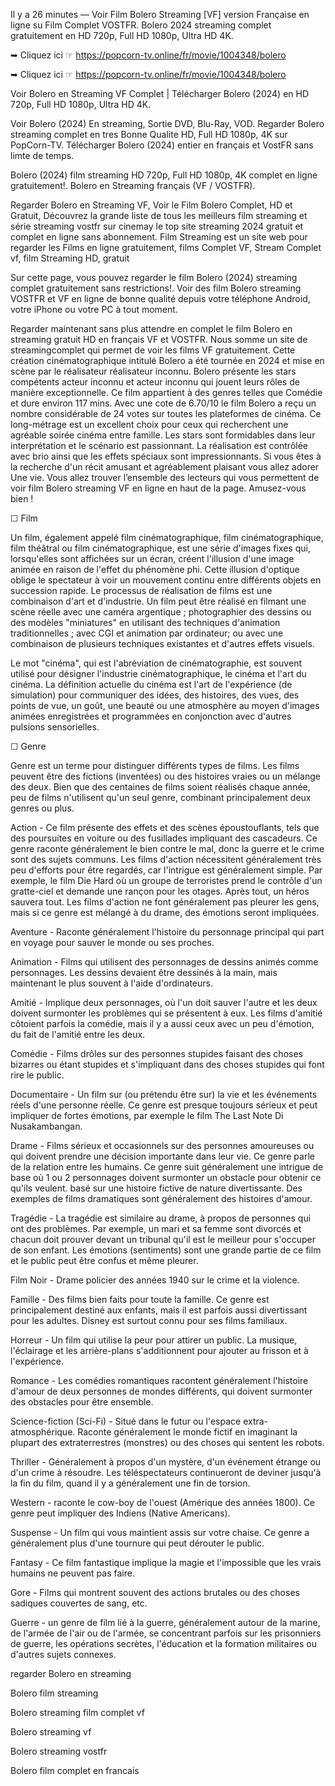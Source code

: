 Il y a 26 minutes — Voir Film Bolero Streaming [VF] version Française en ligne su Film Complet VOSTFR. Bolero 2024 streaming complet gratuitement en HD 720p, Full HD 1080p, Ultra HD 4K.

➥ Cliquez ici ☞ https://popcorn-tv.online/fr/movie/1004348/bolero

➥ Cliquez ici ☞ https://popcorn-tv.online/fr/movie/1004348/bolero

Voir Bolero en Streaming VF Complet | Télécharger Bolero (2024) en HD 720p, Full HD 1080p, Ultra HD 4K.

Voir Bolero (2024) En streaming, Sortie DVD, Blu-Ray, VOD. Regarder Bolero streaming complet en tres Bonne Qualite HD, Full HD 1080p, 4K sur PopCorn-TV. Télécharger Bolero (2024) entier en français et VostFR sans limte de temps.

Bolero (2024) film streaming HD 720p, Full HD 1080p, 4K complet en ligne gratuitement!. Bolero en Streaming français (VF / VOSTFR).

Regarder Bolero en Streaming VF, Voir le Film Bolero Complet, HD et Gratuit, Découvrez la grande liste de tous les meilleurs film streaming et série streaming vostfr sur cinemay le top site streaming 2024 gratuit et complet en ligne sans abonnement. Film Streaming est un site web pour regarder les Films en ligne gratuitement, films Complet VF, Stream Complet vf, film Streaming HD, gratuit

Sur cette page, vous pouvez regarder le film Bolero (2024) streaming complet gratuitement sans restrictions!. Voir des film Bolero streaming VOSTFR et VF en ligne de bonne qualité depuis votre téléphone Android, votre iPhone ou votre PC à tout moment.

Regarder maintenant sans plus attendre en complet le film Bolero en streaming gratuit HD en français VF et VOSTFR. Nous somme un site de streamingcomplet qui permet de voir les films VF gratuitement. Cette création cinématographique intitulé Bolero a été tournée en 2024 et mise en scène par le réalisateur réalisateur inconnu. Bolero présente les stars compétents acteur inconnu et acteur inconnu qui jouent leurs rôles de manière exceptionnelle. Ce film appartient à des genres telles que Comédie et dure environ 117 mins. Avec une cote de 6.70/10 le film Bolero a reçu un nombre considérable de 24 votes sur toutes les plateformes de cinéma. Ce long-métrage est un excellent choix pour ceux qui recherchent une agréable soirée cinéma entre famille. Les stars sont formidables dans leur interprétation et le scénario est passionnant. La réalisation est contrôlée avec brio ainsi que les effets spéciaux sont impressionnants. Si vous êtes à la recherche d'un récit amusant et agréablement plaisant vous allez adorer Une
vie. Vous allez trouver l’ensemble des lecteurs qui vous permettent de voir film Bolero streaming VF en ligne en haut de la page. Amusez-vous bien !

☐ Film

Un film, également appelé film cinématographique, film cinématographique, film théâtral ou film cinématographique, est une série d'images fixes qui, lorsqu'elles sont affichées sur un écran, créent l'illusion d'une image animée en raison de l'effet du phénomène phi. Cette illusion d'optique oblige le spectateur à voir un mouvement continu entre différents objets en succession rapide. Le processus de réalisation de films est une combinaison d'art et d'industrie. Un film peut être réalisé en filmant une scène réelle avec une caméra argentique ; photographier des dessins ou des modèles "miniatures" en utilisant des techniques d'animation traditionnelles ; avec CGI et animation par ordinateur; ou avec une combinaison de plusieurs techniques existantes et d'autres effets visuels.

Le mot "cinéma", qui est l'abréviation de cinématographie, est souvent utilisé pour désigner l'industrie cinématographique, le cinéma et l'art du cinéma. La définition actuelle du cinéma est l'art de l'expérience (de simulation) pour communiquer des idées, des histoires, des vues, des points de vue, un goût, une beauté ou une atmosphère au moyen d'images animées enregistrées et programmées en conjonction avec d'autres pulsions sensorielles.

☐ Genre

Genre est un terme pour distinguer différents types de films. Les films peuvent être des fictions (inventées) ou des histoires vraies ou un mélange des deux. Bien que des centaines de films soient réalisés chaque année, peu de films n'utilisent qu'un seul genre, combinant principalement deux genres ou plus.

Action - Ce film présente des effets et des scènes époustouflants, tels que des poursuites en voiture ou des fusillades impliquant des cascadeurs. Ce genre raconte généralement le bien contre le mal, donc la guerre et le crime sont des sujets communs. Les films d'action nécessitent généralement très peu d'efforts pour être regardés, car l'intrigue est généralement simple. Par exemple, le film Die Hard où un groupe de terroristes prend le contrôle d'un gratte-ciel et demande une rançon pour les otages. Après tout, un héros sauvera tout. Les films d'action ne font généralement pas pleurer les gens, mais si ce genre est mélangé à du drame, des émotions seront impliquées.

Aventure - Raconte généralement l'histoire du personnage principal qui part en voyage pour sauver le monde ou ses proches.

Animation - Films qui utilisent des personnages de dessins animés comme personnages. Les dessins devaient être dessinés à la main, mais maintenant le plus souvent à l'aide d'ordinateurs.

Amitié - Implique deux personnages, où l'un doit sauver l'autre et les deux doivent surmonter les problèmes qui se présentent à eux. Les films d'amitié côtoient parfois la comédie, mais il y a aussi ceux avec un peu d'émotion, du fait de l'amitié entre les deux.

Comédie - Films drôles sur des personnes stupides faisant des choses bizarres ou étant stupides et s'impliquant dans des choses stupides qui font rire le public.

Documentaire - Un film sur (ou prétendu être sur) la vie et les événements réels d'une personne réelle. Ce genre est presque toujours sérieux et peut impliquer de fortes émotions, par exemple le film The Last Note Di Nusakambangan.

Drame - Films sérieux et occasionnels sur des personnes amoureuses ou qui doivent prendre une décision importante dans leur vie. Ce genre parle de la relation entre les humains. Ce genre suit généralement une intrigue de base où 1 ou 2 personnages doivent surmonter un obstacle pour obtenir ce qu'ils veulent. basé sur une histoire fictive de nature divertissante. Des exemples de films dramatiques sont généralement des histoires d'amour.

Tragédie - La tragédie est similaire au drame, à propos de personnes qui ont des problèmes. Par exemple, un mari et sa femme sont divorcés et chacun doit prouver devant un tribunal qu'il est le meilleur pour s'occuper de son enfant. Les émotions (sentiments) sont une grande partie de ce film et le public peut être confus et même pleurer.

Film Noir - Drame policier des années 1940 sur le crime et la violence.

Famille - Des films bien faits pour toute la famille. Ce genre est principalement destiné aux enfants, mais il est parfois aussi divertissant pour les adultes. Disney est surtout connu pour ses films familiaux.

Horreur - Un film qui utilise la peur pour attirer un public. La musique, l'éclairage et les arrière-plans s'additionnent pour ajouter au frisson et à l'expérience.

Romance - Les comédies romantiques racontent généralement l'histoire d'amour de deux personnes de mondes différents, qui doivent surmonter des obstacles pour être ensemble.

Science-fiction (Sci-Fi) - Situé dans le futur ou l'espace extra-atmosphérique. Raconte généralement le monde fictif en imaginant la plupart des extraterrestres (monstres) ou des choses qui sentent les robots.

Thriller - Généralement à propos d'un mystère, d'un événement étrange ou d'un crime à résoudre. Les téléspectateurs continueront de deviner jusqu'à la fin du film, quand il y a généralement une fin de torsion.

Western - raconte le cow-boy de l'ouest (Amérique des années 1800). Ce genre peut impliquer des Indiens (Native Americans).

Suspense - Un film qui vous maintient assis sur votre chaise. Ce genre a généralement plus d'une tournure qui peut dérouter le public.

Fantasy - Ce film fantastique implique la magie et l'impossible que les vrais humains ne peuvent pas faire.

Gore - Films qui montrent souvent des actions brutales ou des choses sadiques couvertes de sang, etc.

Guerre - un genre de film lié à la guerre, généralement autour de la marine, de l'armée de l'air ou de l'armée, se concentrant parfois sur les prisonniers de guerre, les opérations secrètes, l'éducation et la formation militaires ou d'autres sujets connexes.

regarder Bolero en streaming

Bolero film streaming

Bolero streaming film complet vf

Bolero streaming vf

Bolero streaming vostfr

Bolero film complet en francais

